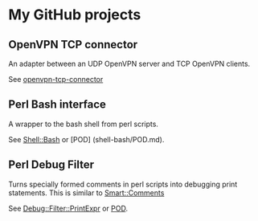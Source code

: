 # My GitHub projects

## OpenVPN TCP connector
An adapter between an UDP OpenVPN server and TCP OpenVPN clients.

See [openvpn-tcp-connector](openvpn-tcp-connector)

## Perl Bash interface
A wrapper to the bash shell from perl scripts.

See [Shell::Bash](shell-bash) or
[POD] (shell-bash/POD.md).

## Perl Debug Filter

Turns specially formed comments in perl scripts into debugging print statements.
This is similar to [Smart::Comments](https://metacpan.org/pod/Smart::Comments)

See [Debug::Filter::PrintExpr](debug-filter-printexpr) or
[POD](debug-filter-printexpr/POD.md).

